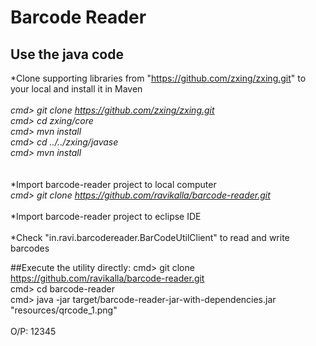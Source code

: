 # Barcode Reader

## Use the java code
*Clone supporting libraries from "https://github.com/zxing/zxing.git" to your local and install it in Maven
<br/>
<br/>
<i>
cmd> git clone https://github.com/zxing/zxing.git
<br/>
cmd> cd zxing/core
<br/>
cmd> mvn install
<br/>
cmd> cd ../../zxing/javase
<br/>
cmd> mvn install
</i>
<br/>
<br/>
<br/>
*Import barcode-reader project to local computer
<br/>
<i>
cmd> git clone https://github.com/ravikalla/barcode-reader.git
</i>
<br/>
<br/>
*Import barcode-reader project to eclipse IDE
<br/>
<br/>
*Check "in.ravi.barcodereader.BarCodeUtilClient" to read and write barcodes

##Execute the utility directly:
cmd> git clone https://github.com/ravikalla/barcode-reader.git
<br/>
cmd> cd barcode-reader
<br/>
cmd> java -jar target/barcode-reader-jar-with-dependencies.jar "resources/qrcode_1.png"
<br/>
<br/>
O/P: 12345
